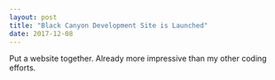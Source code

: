 ```yaml
---
layout: post
title: "Black Canyon Development Site is Launched"
date: 2017-12-08
---
```


Put a website together. Already more impressive than my other coding efforts.
